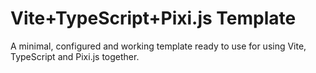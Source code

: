 # Vite+TypeScript+Pixi.js Template

A minimal, configured and working template ready to use for using Vite, TypeScript and Pixi.js together.
